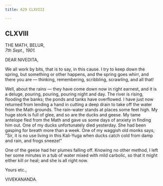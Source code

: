 ```yaml
---
title: 629 CLXVIII

---
```

  

  


## CLXVIII

THE MATH, BELUR,  
*7th Sept., 1901.*

DEAR NIVEDITA,

We all work by bits, that is to say, in this cause. I try to keep down
the spring, but something or other happens, and the spring goes whirr,
and there you are — thinking, remembering, scribbling, scrawling, and
all that!

Well, about the rains — they have come down now in right earnest, and it
is a deluge, pouring, pouring, pouring night and day. The river is
rising, flooding the banks; the ponds and tanks have overflowed. I have
just now returned from lending a hand in cutting a deep drain to take
off the water from the Math grounds. The rain-water stands at places
some feet high. My huge stork is full of glee, and so are the ducks and
geese. My tame antelope fled from the Math and gave us some days of
anxiety in finding him out. One of my ducks unfortunately died
yesterday. She had been gasping for breath more than a week. One of my
waggish old monks says, "Sir, it is no use living in this Kali-Yuga when
ducks catch cold from damp and rain, and frogs sneeze!"

One of the geese had her plumes falling off. Knowing no other method, I
left her some minutes in a tub of water mixed with mild carbolic, so
that it might either kill or heal; and she is all right now. 

Yours etc.,

VIVEKANANDA.